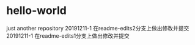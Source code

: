 # hello-world
just another repository
20191211-1 在readme-edits2分支上做出修改并提交
20191211-1 在readme-edits1分支上做出修改并提交
